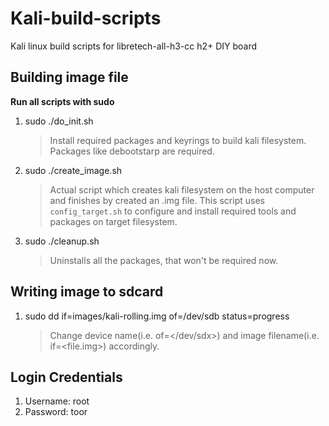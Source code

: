 # Kali-build-scripts
Kali linux build scripts for libretech-all-h3-cc h2+ DIY board

Building image file
------------------
**Run all scripts with sudo**

1. sudo ./do_init.sh 
    > Install required packages and keyrings to build kali filesystem. Packages like debootstarp are required.
2. sudo ./create_image.sh
    > Actual script which creates kali filesystem on the host computer and finishes by created an .img file.
    This script uses `config_target.sh` to configure and install required tools and packages on target filesystem.
3. sudo ./cleanup.sh
    > Uninstalls all the packages, that won't be required now.


Writing image to sdcard
-----------------------
1. sudo dd if=images/kali-rolling.img of=/dev/sdb status=progress
    > Change device name(i.e. of=</dev/sdx>) and image filename(i.e. if=<file.img>) accordingly.


Login Credentials
-----------------
1. Username: root
2. Password: toor
